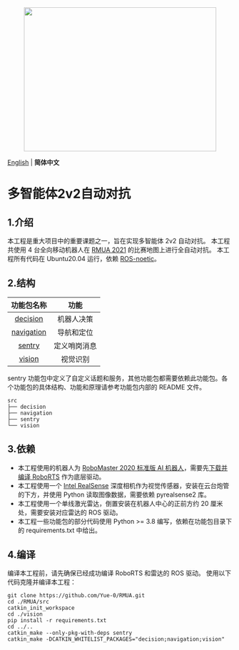 <div align="center">
    <img src="images/robot.png" width="431" height="323" />
</div>

[English](README.md) | __简体中文__

# 多智能体2v2自动对抗

## 1.介绍

本工程是重大项目中的重要课题之一，旨在实现多智能体 2v2 自动对抗。
本工程共使用 4 台全向移动机器人在 [RMUA 2021](https://icra2021.org/competitions/dji-robomaster-ai-challenge) 的比赛地图上进行全自动对抗。
本工程所有代码在 Ubuntu20.04 运行，依赖 [ROS-noetic](http://wiki.ros.org/noetic)。

## 2.结构

| 功能包名称                    | 功能        |
|:----------------------------:|:----------:|
| [decision](src/decision)     | 机器人决策  |
| [navigation](src/navigation) | 导航和定位  |
| [sentry](src/sentry)         | 定义哨岗消息 |
| [vision](src/vision)         | 视觉识别    |

sentry 功能包中定义了自定义话题和服务，其他功能包都需要依赖此功能包。各个功能包的具体结构、功能和原理请参考功能包内部的 README 文件。

```
src
├── decision
├── navigation
├── sentry
└── vision
```

## 3.依赖

* 本工程使用的机器人为 [RoboMaster 2020 标准版 AI 机器人](https://www.robomaster.com/zh-CN/products/components/detail/2499)，需要先[下载并编译 RoboRTS](https://github.com/RoboMaster/RoboRTS) 作为底层驱动。
* 本工程使用一个 [Intel RealSense](https://www.intelrealsense.com/) 深度相机作为视觉传感器，安装在云台炮管的下方，并使用 Python 读取图像数据，需要依赖 pyrealsense2 库。
* 本工程使用一个单线激光雷达，倒置安装在机器人中心的正前方约 20 厘米处，需要安装对应雷达的 ROS 驱动。
* 本工程一些功能包的部分代码使用 Python >= 3.8 编写，依赖在功能包目录下的 requirements.txt 中给出。

## 4.编译

编译本工程前，请先确保已经成功编译 RoboRTS 和雷达的 ROS 驱动。
使用以下代码克隆并编译本工程：

```shell
git clone https://github.com/Yue-0/RMUA.git
cd ./RMUA/src
catkin_init_workspace
cd ./vision
pip install -r requirements.txt
cd ../..
catkin_make --only-pkg-with-deps sentry
catkin_make -DCATKIN_WHITELIST_PACKAGES="decision;navigation;vision"
```
